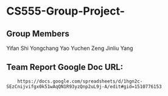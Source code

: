 # CS555-Group-Project-

## Group Members
Yifan Shi
Yongchang Yao
Yuchen Zeng
Jinliu Yang
    
## Team Report Google Doc URL: 

```
    https://docs.google.com/spreadsheets/d/1hgn2c-SEzCnijvifgx0k51wAqQN1R93yzQnp2uL9j-A/edit#gid=1510776153
```
